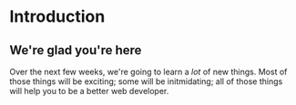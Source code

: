 # Introduction

## We're glad you're here

Over the next few weeks, we're going to learn a _lot_ of new things. Most of those things will be exciting; some will be initmidating; all of those things will help you to be a better web developer.

